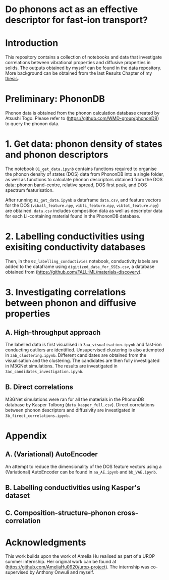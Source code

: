 # Do phonons act as an effective descriptor for fast-ion transport?

# Introduction
This repository contains a collection of notebooks and data that investigate correlations
between vibrational properties and diffusive properties in solids. The outputs obtained by myself can be found in the [data](https://github.com/gabkrenzer/fast-ion-descriptors/tree/main/data) repository. More background can be obtained from the last Results Chapter of my [thesis](https://spiral.imperial.ac.uk/handle/10044/1/111142).

# Preliminary: PhononDB
Phonon data is obtained from the phonon calculation database created by Atsushi Togo. Please refer
to (https://github.com/WMD-group/phononDB) to query the phonon data.

# 1. Get data: phonon density of states and phonon descriptors
The notebook `01_get_data.ipynb` contains functions required to organise the phonon density of
states \(DOS\) data from PhononDB into a single folder, as well as functions to calculate phonon descriptors obtained from the DOS data: phonon band-centre, relative spread, DOS first peak, and DOS spectrum featurisation. 

After running `01_get_data.ipynb` a dataframe `data.csv`, and feature vectors for the DOS \(`viball_feature.npy`, `vibli_feature.npy`, `vibtot_feature.npy`\) are obtained. `data.csv` includes composition data as well as descriptor data for each Li-containing material found in the PhononDB database.

# 2. Labelling conductivities using exisiting conductivity databases
Then, in the `02_labelling_conductivies` notebook, conductivity labels are added to the dataframe using `digitized_data_for_SSEs.csv`, a database obtained from (https://github.com/FALL-ML/materials-discovery).

# 3. Investigating correlations between phonon and diffusive properties

## A. High-throughput approach
The labelled data is first visualised in `3aa_visualisation.ipynb` and fast-ion conducting outliers are identified. Unsupervised clustering is also attempted in `3ab_clustering.ipynb`. Different candidates are obtained from the visualisation and the clustering. The candidates are then fully investigated in M3GNet simulations. The results are investigated in `3ac_candidates_investigation.ipynb`.

## B. Direct correlations
M3GNet simulations were ran for all the materials in the PhononDB database by Kasper Tolborg \(`data_kasper_full.csv`\). Direct correlations between phonon descriptors and diffusivity are investigated in `3b_firect_correlations.ipynb`.

# Appendix

## A. \(Variational\) AutoEncoder
An attempt to reduce the dimensionality of the DOS feature vectors using a \(Variational\) AutoEncoder can be found in `aa_AE.ipynb` and `bb_VAE.ipynb`.

## B. Labelling conductivities using Kasper's dataset

## C. Composition-structure-phonon cross-correlation

# Acknowledgments
This work builds upon the work of Amelia Hu realised as part of a UROP summer internship. Her original work can be found at (https://github.com/AmeliaHu0920/urop-project). The internship was co-supervised by Anthony Onwuli and myself.
